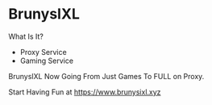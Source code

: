 # BrunysIXL
What Is It?

- Proxy Service
- Gaming Service

BrunysIXL Now Going From Just Games To FULL on Proxy.

Start Having Fun at https://www.brunysixl.xyz